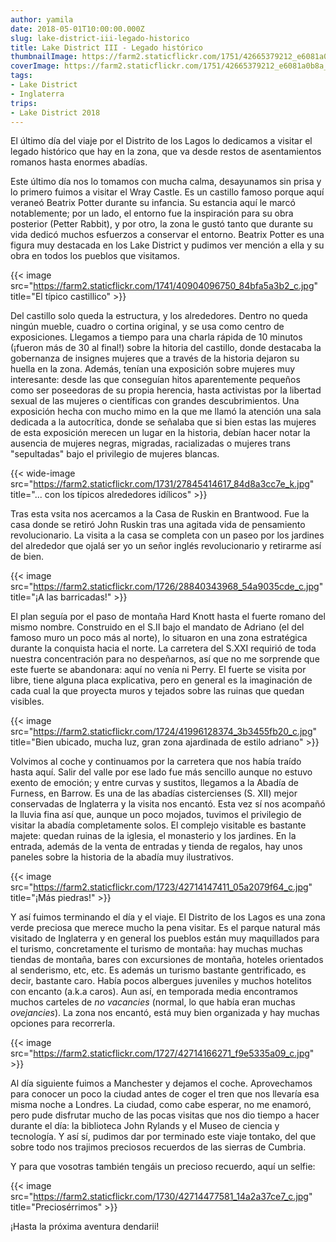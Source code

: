 ```yaml
---
author: yamila
date: 2018-05-01T10:00:00.000Z
slug: lake-district-iii-legado-historico
title: Lake District III - Legado histórico
thumbnailImage: https://farm2.staticflickr.com/1751/42665379212_e6081a0b8a_c.jpg
coverImage: https://farm2.staticflickr.com/1751/42665379212_e6081a0b8a_c.jpg
tags:
- Lake District
- Inglaterra
trips:
- Lake District 2018
---
```


El último día del viaje por el Distrito de los Lagos lo dedicamos a visitar el legado histórico que hay en la zona, que va desde restos de asentamientos romanos hasta enormes abadías.

<!--more-->

Este último día nos lo tomamos con mucha calma, desayunamos sin prisa y lo primero fuimos a visitar el Wray Castle. Es un castillo famoso porque aquí veraneó Beatrix Potter durante su infancia. Su estancia aquí le marcó notablemente; por un lado, el entorno fue la inspiración para su obra posterior (Petter Rabbit), y por otro, la zona le gustó tanto que durante su vida dedicó muchos esfuerzos a conservar el entorno. Beatrix Potter es una figura muy destacada en los Lake District y pudimos ver mención a ella y su obra en todos los pueblos que visitamos.

{{< image src="https://farm2.staticflickr.com/1741/40904096750_84bfa5a3b2_c.jpg" title="El típico castillico" >}}

Del castillo solo queda la estructura, y los alrededores. Dentro no queda ningún mueble, cuadro o cortina original, y se usa como centro de exposiciones. Llegamos a tiempo para una charla rápida de 10 minutos (¡fueron más de 30 al final!) sobre la hitoria del castillo, donde destacaba la gobernanza de insignes mujeres que a través de la historia dejaron su huella en la zona. Además, tenían una exposición sobre mujeres muy interesante: desde las que conseguían hitos aparentemente pequeños como ser poseedoras de su propia herencia, hasta activistas por la libertad sexual de las mujeres o científicas con grandes descubrimientos. Una exposición hecha con mucho mimo en la que me llamó la atención una sala dedicada a la autocrítica, donde se señalaba que si bien estas las mujeres de esta exposición merecen un lugar en la historia, debían hacer notar la ausencia de mujeres negras, migradas, racializadas o mujeres trans "sepultadas" bajo el privilegio de mujeres blancas.

{{< wide-image src="https://farm2.staticflickr.com/1731/27845414617_84d8a3cc7e_k.jpg" title="... con los típicos alrededores idílicos" >}}

Tras esta vsita nos acercamos a la Casa de Ruskin en Brantwood. Fue la casa donde se retiró John Ruskin tras una agitada vida de pensamiento revolucionario. La visita a la casa se completa con un paseo por los jardines del alrededor que ojalá ser yo un señor inglés revolucionario y retirarme así de bien.

{{< image src="https://farm2.staticflickr.com/1726/28840343968_54a9035cde_c.jpg" title="¡A las barricadas!" >}}

El plan seguía por el paso de montaña Hard Knott hasta el fuerte romano del mismo nombre. Construido en el S.II bajo el mandato de Adriano (el del famoso muro un poco más al norte), lo situaron en una zona estratégica durante la conquista hacia el norte. La carretera del S.XXI requirió de toda nuestra concentración para no despeñarnos, así que no me sorprende que este fuerte se abandonara: aquí no venía ni Perry. El fuerte se visita por libre, tiene alguna placa explicativa, pero en general es la imaginación de cada cual la que proyecta muros y tejados sobre las ruinas que quedan visibles.

{{< image src="https://farm2.staticflickr.com/1724/41996128374_3b3455fb20_c.jpg" title="Bien ubicado, mucha luz, gran zona ajardinada de estilo adriano" >}}

Volvimos al coche y continuamos por la carretera que nos había traído hasta aquí. Salir del valle por ese lado fue más sencillo aunque no estuvo exento de emoción; y entre curvas y sustitos, llegamos a la Abadía de Furness, en Barrow. Es una de las abadías cistercienses (S. XII) mejor conservadas de Inglaterra y la visita nos encantó. Esta vez sí nos acompañó la lluvia fina así que, aunque un poco mojados, tuvimos el privilegio de visitar la abadía completamente solos. El complejo visitable es bastante majete: quedan ruinas de la iglesia, el monasterio y los jardines. En la entrada, además de la venta de entradas y tienda de regalos, hay unos paneles sobre la historia de la abadía muy ilustrativos.

{{< image src="https://farm2.staticflickr.com/1723/42714147411_05a2079f64_c.jpg" title="¡Más piedras!" >}}

Y así fuimos terminando el día y el viaje. El Distrito de los Lagos es una zona verde preciosa que merece mucho la pena visitar. Es el parque natural más visitado de Inglaterra y en general los pueblos están muy maquillados para el turismo, concretamente el turismo de montaña: hay muchas muchas tiendas de montaña, bares con excursiones de montaña, hoteles orientados al senderismo, etc, etc. Es además un turismo bastante gentrificado, es decir, bastante caro. Había pocos albergues juveniles y muchos hotelitos con encanto (a.k.a caros). Aun así, en temporada media encontramos muchos carteles de <em>no vacancies</em> (normal, lo que había eran muchas <em>ovejancies</em>). La zona nos encantó, está muy bien organizada y hay muchas opciones para recorrerla.

{{< image src="https://farm2.staticflickr.com/1727/42714166271_f9e5335a09_c.jpg" >}}

Al día siguiente fuimos a Manchester y dejamos el coche. Aprovechamos para conocer un poco la ciudad antes de coger el tren que nos llevaría esa misma noche a Londres. La ciudad, como cabe esperar, no me enamoró, pero pude disfrutar mucho de las pocas visitas que nos dio tiempo a hacer durante el día: la biblioteca John Rylands y el Museo de ciencia y tecnología. Y así sí, pudimos dar por terminado este viaje tontako, del que sobre todo nos trajimos preciosos recuerdos de las sierras de Cumbria.

Y para que vosotras también tengáis un precioso recuerdo, aquí un selfie:

{{< image src="https://farm2.staticflickr.com/1730/42714477581_14a2a37ce7_c.jpg" title="Preciosérrimos" >}}

¡Hasta la próxima aventura dendarii!

